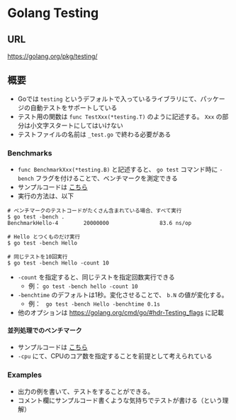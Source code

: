 # Golang Testing

## URL

https://golang.org/pkg/testing/

## 概要

* Goでは `testing` というデフォルトで入っているライブラリにて、パッケージの自動テストをサポートしている
* テスト用の関数は `func TestXxx(*testing.T)` のように記述する。 `Xxx` の部分は小文字スタートにしてはいけない
* テストファイルの名前は `_test.go` で終わる必要がある

### Benchmarks
* `func BenchmarkXxx(*testing.B)` と記述すると、 `go test` コマンド時に `-bench` フラグを付けることで、ベンチマークを測定できる
* サンプルコードは [こちら](hello/)
* 実行の方法は、以下
```
# ベンチマークのテストコードがたくさん含まれている場合、すべて実行
$ go test -bench .  
BenchmarkHello-4        20000000                83.6 ns/op

# Hello とつくものだけ実行
$ go test -bench Hello

# 同じテストを10回実行
$ go test -bench Hello -count 10
```

* `-count` を指定すると、同じテストを指定回数実行できる
  * 例： `go test -bench hello -count 10`
* `-benchtime` のデフォルトは1秒。変化させることで、 `b.N` の値が変化する。
  * 例： ` go test -bench Hello -benchtime 0.1s`
* 他のオプションは https://golang.org/cmd/go/#hdr-Testing_flags に記載

#### 並列処理でのベンチマーク
* サンプルコードは [こちら](bench-parallel/)
* `-cpu` にて、CPUのコア数を指定することを前提として考えられている

### Examples
* 出力の例を書いて、テストをすることができる。
* コメント欄にサンプルコード書くような気持ちでテストが書ける（という理解）
